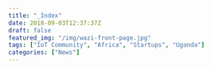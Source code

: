 ```yaml
---
title: "_Index"
date: 2018-09-03T12:37:37Z
draft: false
featured_img: "/img/wazi-front-page.jpg"
tags: ["IoT Community", "Africa", "Startups", "Uganda"]
categories: ["News"]
---
```



<!--more-->
